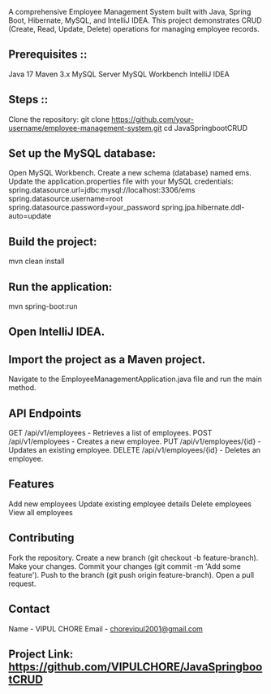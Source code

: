 A comprehensive Employee Management System built with Java, Spring Boot, Hibernate, MySQL, and IntelliJ IDEA. 
This project demonstrates CRUD (Create, Read, Update, Delete) operations for managing employee records.


## Prerequisites ::
Java 17
Maven 3.x
MySQL Server
MySQL Workbench
IntelliJ IDEA

## Steps ::
Clone the repository:
git clone https://github.com/your-username/employee-management-system.git
cd JavaSpringbootCRUD

## Set up the MySQL database:
Open MySQL Workbench.
Create a new schema (database) named ems.
Update the application.properties file with your MySQL credentials:
spring.datasource.url=jdbc:mysql://localhost:3306/ems
spring.datasource.username=root
spring.datasource.password=your_password
spring.jpa.hibernate.ddl-auto=update

## Build the project:
mvn clean install

## Run the application:
mvn spring-boot:run

## Open IntelliJ IDEA.
## Import the project as a Maven project.
Navigate to the EmployeeManagementApplication.java file and run the main method.

## API Endpoints
GET /api/v1/employees - Retrieves a list of employees.
POST /api/v1/employees - Creates a new employee.
PUT /api/v1/employees/{id} - Updates an existing employee.
DELETE /api/v1/employees/{id} - Deletes an employee.

## Features
Add new employees
Update existing employee details
Delete employees
View all employees

## Contributing
Fork the repository.
Create a new branch (git checkout -b feature-branch).
Make your changes.
Commit your changes (git commit -m 'Add some feature').
Push to the branch (git push origin feature-branch).
Open a pull request.

## Contact
Name - VIPUL CHORE
Email - chorevipul2001@gmail.com

## Project Link: https://github.com/VIPULCHORE/JavaSpringbootCRUD

